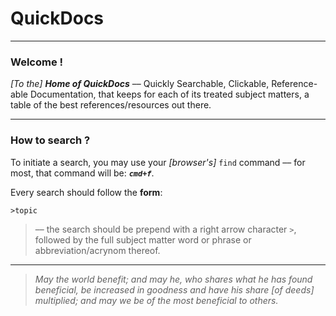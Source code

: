 

QuickDocs
===

----------------------------------------------------------------------------------
### Welcome !

*[To the]* ***Home of QuickDocs*** –– Quickly Searchable, Clickable,
Reference-able Documentation, that keeps for each of its treated subject
matters, a table of the best references/resources out there.

----------------------------------------------------------------------------------
### How to search ?

To initiate a search, you may use your *[browser's]* `find`
command –– for most, that command will be: ***`cmd+f`***.

Every search should follow the **form**:

```
>topic
```

> –– the search should be prepend with a right arrow character
> `>`, followed by the full subject matter word or phrase
> or abbreviation/acrynom thereof.

----------------------------------------------------------------------------------
> *May the world benefit; and may he, who shares what he
> has found beneficial, be increased in goodness and have
> his share *[of deeds]* multiplied; and may we be of the
> most beneficial to others.*
